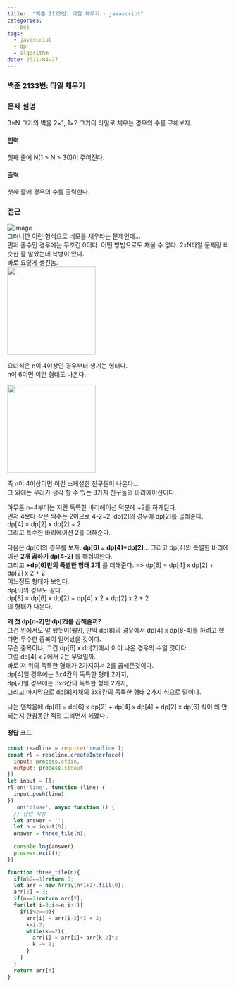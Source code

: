 ```yaml
---
title:  "백준 2133번: 타일 채우기 - javascript"
categories: 
  - boj
tags:
  - javascript
  - dp
  - algorithm
date: 2021-04-27
---
```

### 백준 2133번: 타일 채우기

### 문제 설명 
3×N 크기의 벽을 2×1, 1×2 크기의 타일로 채우는 경우의 수를 구해보자.

#### 입력
첫째 줄에 N(1 ≤ N ≤ 30)이 주어진다.

#### 출력
첫째 줄에 경우의 수를 출력한다.
### 접근   
![image](https://user-images.githubusercontent.com/49264011/116238900-f3166500-a79c-11eb-90dd-eb8cc2b28ec4.png)   
그러니깐 이런 형식으로 네모를 채우라는 문제인데...   
먼저 홀수인 경우에는 무조건 0이다. 어떤 방법으로도 채울 수 없다.
2xN타일 문제랑 비슷한 줄 알았는데 복병이 있다.   
바로 요렇게 생긴놈.   
<img src = "https://user-images.githubusercontent.com/49264011/116239175-4e485780-a79d-11eb-952f-0870f438a457.png" width="200px">   

요녀석은 n이 4이상인 경우부터 생기는 형태다.   
n이 6이면 이런 형태도 나온다.   

<img src = "https://user-images.githubusercontent.com/49264011/116239380-8780c780-a79d-11eb-99d8-a90339bd680e.png" width="200px">   

즉 n이 4이상이면 이런 스페셜한 친구들이 나온다...   
그 외에는 우리가 생각 할 수 있는 3가지 친구들의 바리에이션이다.   

아무튼 n=4부터는 저런 독특한 바리에이션 덕분에 +2를 하게된다.   
먼저 4보다 작은 짝수는 2이므로 4-2=2, dp[2]의 경우에 dp[2]를 곱해준다.   
dp[4] = dp[2] x dp[2] + 2   
그리고 특수한 바리에이션 2를 더해준다.   
   
   다음은 dp[6]의 경우를 보자.
**dp[6] = dp[4]*dp[2]**...  그리고 dp[4]의 특별한 바리에이션 **2개 곱하기 dp[4-2]** 를 해줘야한다.   
그리고 **+dp[6]만의 특별한 형태 2개** 를 더해준다.
=> dp[6] = dp[4] x dp[2] + dp[2] x 2 + 2   
어느정도 형태가 보인다.   
dp[8]의 경우도 같다.   
dp[8] = dp[6] x dp[2] + dp[4] x 2 + dp[2] x 2 + 2   
의 형태가 나온다.   

**왜 첫 dp[n-2]만 dp[2]를 곱해줄까?**   
그건 위에서도 말 했듯이(~~뭘?~~), 만약 dp[8]의 경우에서 dp[4] x dp[8-4]를 하려고 했다면 무수한 중복이 일어났을 것이다.   
무슨 중복이냐, 그건 dp[6] x dp[2]에서 이미 나온 경우의 수일 것이다.   
그럼 dp[4] x 2에서 2는 무었일까.   
바로 저 위의 독특한 형태가 2가지여서 2를 곱해준것이다.   
dp[4]일 경우에는 3x4칸의 독특한 형태 2가지,   
dp[2]일 경우에는 3x6칸의 독특한 형태 2가지,   
그리고 마지막으로 dp[8]자체의 3x8칸의 독특한 형태 2가지 식으로 말이다.   

나는 맨처음에 dp[8] = dp[6] x dp[2] + dp[4] x dp[4] + dp[2] x dp[6] 식이 왜 안되는지 한참동안 직접 그리면서 헤맸다..


#### 정답 코드
```js
const readline = require('readline');
const rl = readline.createInterface({
  input: process.stdin,
  output: process.stdout
});
let input = [];
rl.on('line', function (line) {
  input.push(line)
})
  .on('close', async function () {
  // 답안 작성
  let answer = '';
  let n = input[0];
  answer = three_tile(n);
  
  console.log(answer)
  process.exit();
});

function three_tile(n){
  if(n%2==1)return 0;
  let arr = new Array(n*1+1).fill(0);
  arr[2] = 3;
  if(n==2)return arr[2];
  for(let i=3;i<=n;i++){
    if(i%2==0){
      arr[i] = arr[i-2]*3 + 2;
      k=i-2;      
      while(k>=2){        
        arr[i] = arr[i]+ arr[k-2]*2
        k -= 2;
      }
    } 
  }
  return arr[n]
}

```